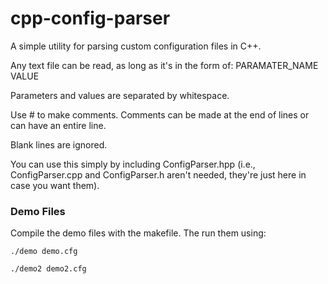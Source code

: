 # cpp-config-parser

A simple utility for parsing custom configuration files in C++.

Any text file can be read, as long as it's in the form of:
PARAMATER_NAME VALUE

Parameters and values are separated by whitespace.

Use # to make comments. Comments can be made at the end of lines or can have an entire line.

Blank lines are ignored.

You can use this simply by including ConfigParser.hpp (i.e., ConfigParser.cpp and ConfigParser.h aren't needed, they're just here in case you want them).

### Demo Files

Compile the demo files with the makefile. The run them using:

`./demo demo.cfg`

`./demo2 demo2.cfg`
